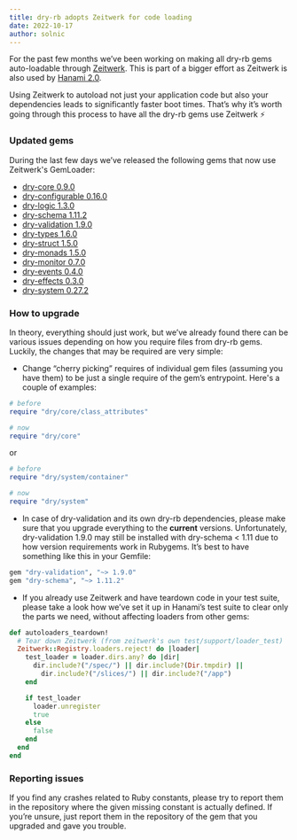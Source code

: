 ```yaml
---
title: dry-rb adopts Zeitwerk for code loading
date: 2022-10-17
author: solnic
---
```


For the past few months we’ve been working on making all dry-rb gems auto-loadable through [Zeitwerk](https://github.com/fxn/zeitwerk). This is part of a bigger effort as Zeitwerk is also used by [Hanami 2.0](https://github.com/hanami/hanami).

Using Zeitwerk to autoload not just your application code but also your dependencies leads to significantly faster boot times. That’s why it’s worth going through this process to have all the dry-rb gems use Zeitwerk ⚡

### Updated gems

During the last few days we’ve released the following gems that now use Zeitwerk's GemLoader:

- [dry-core 0.9.0](https://github.com/dry-rb/dry-core/releases/tag/v0.9.0)
- [dry-configurable 0.16.0](https://github.com/dry-rb/dry-configurable/releases/tag/v0.16.0)
- [dry-logic 1.3.0](https://github.com/dry-rb/dry-logic/releases/tag/v1.3.0)
- [dry-schema 1.11.2](https://github.com/dry-rb/dry-schema/releases/tag/v1.11.2)
- [dry-validation 1.9.0](https://github.com/dry-rb/dry-validation/releases/tag/v1.9.0)
- [dry-types 1.6.0](https://github.com/dry-rb/dry-types/releases/tag/v1.6.0)
- [dry-struct 1.5.0](https://github.com/dry-rb/dry-struct/releases/tag/v1.5.0)
- [dry-monads 1.5.0](https://github.com/dry-rb/dry-monads/releases/tag/v1.5.0)
- [dry-monitor 0.7.0](https://github.com/dry-rb/dry-monitor/releases/tag/v0.7.0)
- [dry-events 0.4.0](https://github.com/dry-rb/dry-events/releases/tag/v0.4.0)
- [dry-effects 0.3.0](https://github.com/dry-rb/dry-effects/releases/tag/v0.3.0)
- [dry-system 0.27.2](https://github.com/dry-rb/dry-system/releases/tag/v0.27.2)

### How to upgrade

In theory, everything should just work, but we’ve already found there can be various issues depending on how you require files from dry-rb gems. Luckily, the changes that may be required are very simple:

- Change “cherry picking” requires of individual gem files (assuming you have them) to be just a single require of the gem’s entrypoint. Here's a couple of examples:

```ruby
# before
require "dry/core/class_attributes"

# now
require "dry/core"
```

or

```ruby
# before
require "dry/system/container"

# now
require "dry/system"
```

- In case of dry-validation and its own dry-rb dependencies, please make sure that you upgrade everything to the **current** versions.  Unfortunately, dry-validation 1.9.0 may still be installed with dry-schema < 1.11 due to how version requirements work in Rubygems. It’s best to have something like this in your Gemfile:
```ruby
gem "dry-validation", "~> 1.9.0"
gem "dry-schema", "~> 1.11.2"
```

- If you already use Zeitwerk and have teardown code in your test suite, please take a look how we’ve set it up in Hanami’s test suite to clear only the parts we need, without affecting loaders from other gems:

```ruby
def autoloaders_teardown!
  # Tear down Zeitwerk (from zeitwerk's own test/support/loader_test)
  Zeitwerk::Registry.loaders.reject! do |loader|
    test_loader = loader.dirs.any? do |dir|
      dir.include?("/spec/") || dir.include?(Dir.tmpdir) ||
        dir.include?("/slices/") || dir.include?("/app")
    end

    if test_loader
      loader.unregister
      true
    else
      false
    end
  end
end
```

### Reporting issues

If you find any crashes related to Ruby constants, please try to report them in the repository where the given missing constant is actually defined. If you’re unsure, just report them in the repository of the gem that you upgraded and gave you trouble.
